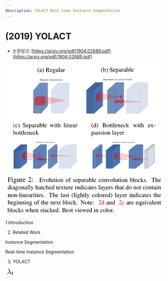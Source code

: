 ```yaml
---
description: YOLACT Real-time Instance Segmentation
---
```


# \(2019\) YOLACT

* 논문링크: [https://arxiv.org/pdf/1904.02689.pdf](https://arxiv.org/pdf/1904.02689.pdf)



![](../.gitbook/assets/image%20%2899%29.png)





1.Introduction

2. Related Work

Instance Segmentation

Real-time Instance Segmentation



3. YOLACT

![](../.gitbook/assets/image%20%2818%29.png)



